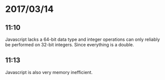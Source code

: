 # 2017/03/14

## 11:10

Javascript lacks a 64-bit data type and integer operations can only reliably
be performed on 32-bit integers. Since everything is a double.

## 11:13

Javascript is also very memory inefficient.

